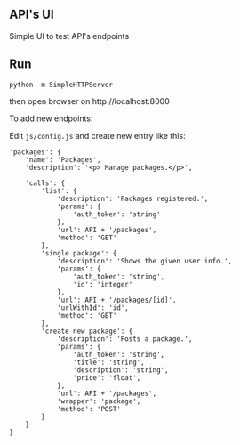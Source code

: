 ## API's UI

Simple UI to test API's endpoints

## Run

```
python -m SimpleHTTPServer
```

then open browser on http://localhost:8000

To add new endpoints:

Edit `js/config.js` and create new entry like this:

```
'packages': {
    'name': 'Packages',
    'description': '<p> Manage packages.</p>',

    'calls': {
        'list': {
            'description': 'Packages registered.',
            'params': {
                'auth_token': 'string'
            },
            'url': API + '/packages',
            'method': 'GET'
        },
        'single package': {
            'description': 'Shows the given user info.',
            'params': {
                'auth_token': 'string',
                'id': 'integer'
            },
            'url': API + '/packages/[id]',
            'urlWithId': 'id',
            'method': 'GET'
        },
        'create new package': {
            'description': 'Posts a package.',
            'params': {
                'auth_token': 'string',
                'title': 'string',
                'description': 'string',
                'price': 'float',
            },
            'url': API + '/packages',
            'wrapper': 'package',
            'method': 'POST'
        }
    }
}
```